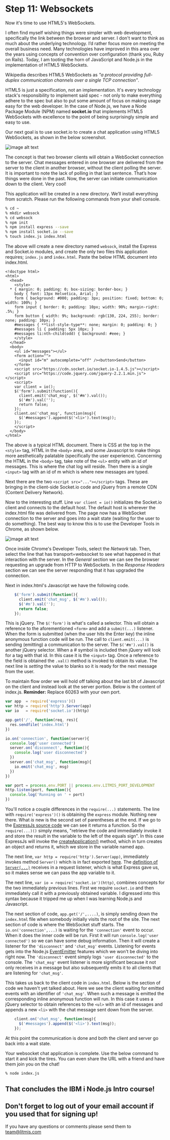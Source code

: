 # Step 11: Websockets

Now it's time to use HTML5's WebSockets.

I often find myself wishing things were simpler with web development, specifically the link between the browser and server. I don't want to think as much about the underlying technology. I’d rather focus more on meeting the overall business need. Many technologies have improved in this area over the years using concepts of convention over configuration \(thank you, Ruby on Rails\). Today, I am tooting the horn of JavaScript and Node.js in the implementation of HTML5 WebSockets.

Wikipedia describes HTML5 WebSockets as _"a protocol providing full-duplex communication channels over a single TCP connection"_.

HTML5 is just a specification, not an implementation. It's every technology stack's responsibility to implement said spec - not only to make everything adhere to the spec but also to put some amount of focus on making usage easy for the web developer. In the case of Node.js, we have a Node Package Module \(NPM\) named **socket.io** that implements HTML5 WebSockets with excellence to the point of being surprisingly simple and easy to use.

Our next goal is to use socket.io to create a chat application using HTML5 WebSockets, as shown in the below screenshot.

![image alt text](.gitbook/assets/image_22.png)

The concept is that two browser clients will obtain a WebSocket connection to the server. Chat messages entered in one browser are delivered from the server to the client in another browser, without the client polling the server. It is important to note the lack of polling in that last sentence. That’s how things were done in the past. Now, the server can initiate communication down to the client. Very cool!

This application will be created in a new directory. We’ll install everything from scratch. Please run the following commands from your shell console.

```bash
% cd ~
% mkdir websock
% cd websock
% npm init
% npm install express --save
% npm install socket.io --save
% touch index.js index.html
```

The above will create a new directory named `websock`, install the Express and Socket.io modules, and create the only two files this application requires; `index.js` and `index.html`. Paste the below HTML document into index.html.

```markup
<!doctype html>
<html>
  <head>
    <style>
  * { margin: 0; padding: 0; box-sizing: border-box; }
    body { font: 13px Helvetica, Arial; }
    form { background: #000; padding: 3px; position: fixed; bottom: 0; width: 100%; }
    form input { border: 0; padding: 10px; width: 90%; margin-right: .5%; }
    form button { width: 9%; background: rgb(130, 224, 255); border: none; padding: 10px; }
    #messages { **list-style-type**: none; margin: 0; padding: 0; }
    #messages li { padding: 5px 10px; }
    #messages li:nth-child(odd) { background: #eee; }
    </style>
  </head>
  <body>
    <ul id="messages"></ul>
    <form action="">
      <input id="m" autocomplete="off" /><button>Send</button>
    </form>
    <script src="https://cdn.socket.io/socket.io-1.4.5.js"></script>
    <script src="https://code.jquery.com/jquery-2.2.1.min.js"></script>
    <script>
    var client = io();
    $('form').submit(function(){
      client.emit('chat_msg', $('#m').val());
      $('#m').val('');
      return false;
    });
    client.on('chat_msg', function(msg){
      $('#messages').append($('<li>').text(msg));
    });
    </script>
  </body>
</html>
```

The above is a typical HTML document. There is CSS at the top in the `<style>` tag, HTML in the `<body>` area, and some Javascript to make things more aesthetically palatable \(specifically the user experience\). Concerning the HTML in the `<body>` tag, take note of the `<ul>` entity with an id of messages. This is where the chat log will reside. Then there is a single `<input>` tag with an id of m which is where new messages are typed.

Next there are the two `<script src="..."></script>` tags. These are bringing in the client-side Socket.io code and jQuery from a remote CDN \(Content Delivery Network\).

Now to the interesting stuff. Line `var client = io()` initializes the Socket.io client and connects to the default host. The default host is wherever the index.html file was delivered from. The page now has a WebSocket connection to the server and goes into a wait state \(waiting for the user to do something\). The best way to know this is to use the Developer Tools in Chrome, as shown below.

![image alt text](.gitbook/assets/image_23.png)

Once inside Chrome's Developer Tools, select the _Network_ tab. Then, select the line that has transport=websocket to see what happened in that interaction with the server. In the _General_ section we can see the browser requesting an upgrade from HTTP to WebSockets. In the _Response Headers_ section we can see the server responding that it has upgraded the connection.

Next in index.html's Javascript we have the following code.

```javascript
    $('form').submit(function(){
      client.emit('chat_msg', $('#m').val());
      $('#m').val('');
      return false;
    });
```

This is jQuery. The `$('form')` is what's called a selector. This will obtain a reference to the aforementioned `<form>` and add a `submit(...)` listener. When the form is submitted \(when the user hits the Enter key\) the inline anonymous function code will be run. The call to `client.emit(...)` is sending \(emitting\) a communication to the server. The `$('#m').val()` is another jQuery selector. When a \# symbol is included then jQuery will look for a tag with that id. In this case it is the `<input>` tag. Once a reference to the field is obtained the `.val()` method is invoked to obtain its value. The next line is _setting_ the value to blanks so it is ready for the next message from the user.

To maintain flow order we will hold off talking about the last bit of Javascript on the client and instead look at the server portion. Below is the content of index.js. **Reminder:** Replace 60263 with your own port.

```javascript
var app  = require('express')()
var http = require('http').Server(app)
var io   = require('socket.io')(http)

app.get('/', function(req, res){
  res.sendfile('index.html')
})

io.on('connection', function(server){
  console.log('user connected')
  server.on('disconnect', function(){
    console.log('user disconnected')
  })
  server.on('chat_msg', function(msg){
    io.emit('chat_msg', msg)
  })
})

var port = process.env.PORT || process.env.LITMIS_PORT_DEVELOPMENT
http.listen(port, function(){
  console.log('Running on ' + port)
})
```

You'll notice a couple differences in the `require(...)` statements. The line with `require('express')()` is obtaining the `express` module. Nothing new there. What _is_ new is the second set of parentheses at the end. If we go to the [ExpressJs source code](https://github.com/expressjs/express/blob/master/lib/express.js#L27) we can see it returns a function. So the `require(...)()` simply means, "retrieve the code and immediately invoke it and store the result in the variable to the left of the equals sign". In this case ExpressJs will invoke the [createApplication\(\)](https://github.com/expressjs/express/blob/master/lib/express.js#L36) method, which in turn creates an object and returns it, which we store in the variable named app.

The next line, `var http = require('http').Server(app)`, immediately invokes method `Server()` which is in fact exported [here](https://github.com/nodejs/node/blob/master/lib/_http_server.js#L254). The [definition of ](https://github.com/nodejs/node/blob/master/lib/_http_server.js#L222)[`Server(...)`](https://github.com/nodejs/node/blob/master/lib/_http_server.js#L222) receives in a request listener, which is what Express gave us, so it makes sense we can pass the app variable to it.

The next line, `var io = require('socket.io')(http)`, combines concepts for the two immediately previous lines. First we require `socket.io` and then immediately call it with a previously obtained variable. I digressed into this syntax because it tripped me up when I was learning Node.js and Javascript.

The next section of code, `app.get('/',....)`, is simply sending down the `index.html` file when somebody initially visits the root of the site. The next section of code is where the WebSocket stuff starts. The `io.on('connection',...)` is waiting for the `'connection'` event to occur. When it does the inner code will be run. First it will run `console.log('user connected')` so we can have some debug information. Then it will create a listener for the `'disconnect'` and `'chat_msg'` events. Listening for events gets into the Node.js [EventEmitter](https://nodejs.org/api/events.html) features which we won't be diving into right now. The `'disconnect'` event simply logs `'user disconnected'` to the console. The `'chat_msg'` event listener is more significant because it not only receives in a message but also subsequently emits it to all clients that are listening for `'chat_msg'`.

This takes us back to the client code in `index.html`. Below is the section of code we haven't yet talked about. Here we see the client waiting for emitted events with an identifier of `'chat_msg'`. When such a message is emitted the corresponding inline anonymous function will run. In this case it uses a jQuery selector to obtain references to the `<ul>` with an id of messages and appends a new `<li>` with the chat message sent down from the server.

```javascript
    client.on('chat_msg', function(msg){
      $('#messages').append($('<li>').text(msg));
    });
```

At this point the communication is done and both the client and server go back into a wait state.

Your websocket chat application is complete. Use the below command to start it and kick the tires. You can even share the URL with a friend and have them join you on the chat!

```bash
% node index.js
```

## That concludes the IBM i Node.js Intro course!

## Don't forget to log out of your email account if you used that for signing up!

If you have any questions or comments please send them to [team@litmis.com](mailto:team@litmis.com)


